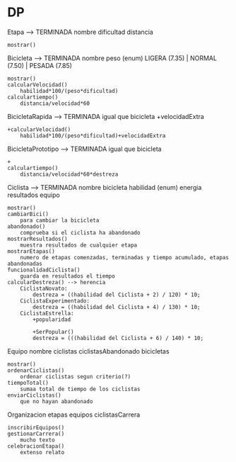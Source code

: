 # DP
 
Etapa --> TERMINADA
    nombre
    dificultad
    distancia
    
    mostrar()
    
Bicicleta --> TERMINADA
    nombre
    peso (enum)
    LIGERA (7.35) | NORMAL (7.50) | PESADA (7.85)
    
    mostrar()
    calcularVelocidad()
        habilidad*100/(peso*dificultad)
    calculartiempo()
        distancia/velocidad*60

BicicletaRapida --> TERMINADA
    igual que bicicleta
    +velocidadExtra

    +calcularVelocidad()
        habilidad*100/(peso*dificultad)+velocidadExtra

BicicletaPrototipo --> TERMINADA
    igual que bicicleta

    +
    calculartiempo()
        distancia/velocidad*60*destreza
        
Ciclista --> TERMINADA
    nombre
    bicicleta
    habilidad (enum)
    energia
    resultados
    equipo
    
    mostrar()
    cambiarBici()
        para cambiar la bicicleta
    abandonado()
        comprueba si el ciclista ha abandonado
    mostrarResultados()
        muestra resultados de cualquier etapa
    mostrarEtapas()
        numero de etapas comenzadas, terminadas y tiempo acumulado, etapas abandonadas
    funcionalidadCiclista()
        guarda en resultados el tiempo
    calcularDestreza() --> herencia
        CiclistaNovato:
            destreza = ((habilidad del Ciclista + 2) / 120) * 10;
        CiclistaExperimentado:
            destreza = ((habilidad del Ciclista + 4) / 130) * 10;
        CiclistaEstrella:
            +popularidad
            
            +SerPopular()
            destreza = (((habilidad del Ciclista + 6) / 140) * 10;

Equipo
    nombre
    ciclistas
    ciclistasAbandonado
    bicicletas
    
    mostrar()
    ordenarCiclistas()
        ordenar ciclistas segun criterio(?)
    tiempoTotal()
        sumaa total de tiempo de los ciclistas 
    enviarCiclistas()
        que no hayan abandonado
        
Organizacion
    etapas
    equipos
    ciclistasCarrera
    
    inscribirEquipos()
    gestionarCarrera()
        mucho texto
    celebracionEtapa()
        extenso relato